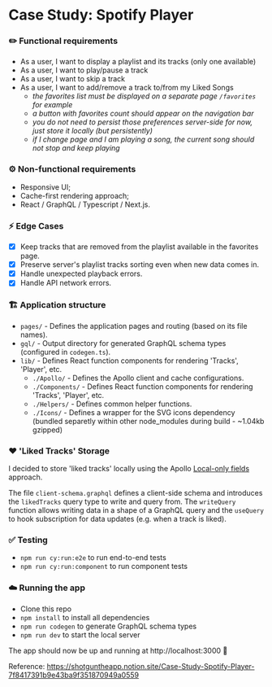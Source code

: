 # Case Study: Spotify Player

### ✏️ Functional requirements
- As a user, I want to display a playlist and its tracks (only one available)
- As a user, I want to play/pause a track
- As a user, I want to skip a track
- As a user, I want to add/remove a track to/from my Liked Songs
    - *the favorites list must be displayed on a separate page `/favorites` for example*
    - *a button with favorites count should appear on the navigation bar*
    - *you do not need to persist those preferences server-side for now, just store it locally (but persistently)*
    - *if I change page and I am playing a song, the current song should not stop and keep playing*
  
### ⚙️ Non-functional requirements
- Responsive UI;
- Cache-first rendering approach;
- React / GraphQL / Typescript / Next.js.

### ⚡️ Edge Cases
- [x] Keep tracks that are removed from the playlist available in the favorites page.
- [x] Preserve server's playlist tracks sorting even when new data comes in.
- [x] Handle unexpected playback errors.
- [x] Handle API network errors.
  
### 🏗️ Application structure
- `pages/` - Defines the application pages and routing (based on its file names).
- `gql/` - Output directory for generated GraphQL schema types (configured in `codegen.ts`).
- `lib/` - Defines React function components for rendering 'Tracks', 'Player', etc.
  - `./Apollo/` - Defines the Apollo client and cache configurations.
  - `./Components/` - Defines React function components for rendering 'Tracks', 'Player', etc.
  - `./Helpers/` - Defines common helper functions.
  - `./Icons/` - Defines a wrapper for the SVG icons dependency (bundled separetly within other node_modules during build - ~1.04kb gzipped)

### ❤️ 'Liked Tracks' Storage
I decided to store 'liked tracks' locally using the Apollo [Local-only fields](https://www.apollographql.com/docs/react/local-state/managing-state-with-field-policies#storing-and-modifying-local-state-in-the-cache) approach. 

The file `client-schema.graphql` defines a client-side schema and introduces the `likedTracks` query type to write and query from. The `writeQuery` function allows writing data in a shape of a GraphQL query and the `useQuery` to hook subscription for data updates (e.g. when a track is liked).

### ✅ Testing

- `npm run cy:run:e2e` to run end-to-end tests
- `npm run cy:run:component` to run component tests
  
### ☁️ Running the app

- Clone this repo
- `npm install` to install all dependencies
- `npm run codegen` to generate GraphQL schema types
- `npm run dev` to start the local server

The app should now be up and running at http://localhost:3000 🚀

Reference: https://shotguntheapp.notion.site/Case-Study-Spotify-Player-7f8417391b9e43ba9f351870949a0559